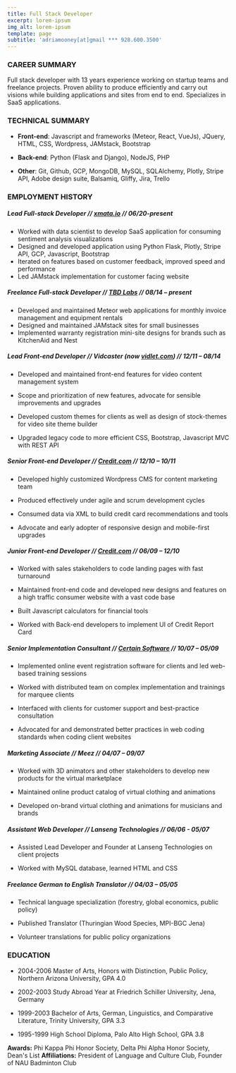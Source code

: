 ```yaml
---
title: Full Stack Developer
excerpt: lorem-ipsum
img_alt: lorem-ipsum
template: page
subtitle: 'adriamooney[at]gmail *** 928.600.3500'
---
```

### CAREER SUMMARY

Full stack developer with 13 years experience working on startup teams and freelance projects.  Proven ability to produce efficiently and carry out visions while building applications and sites from end to end.  Specializes in SaaS applications.

### TECHNICAL SUMMARY

*   **Front-end**: Javascript and frameworks (Meteor, React, VueJs), JQuery, HTML, CSS, Wordpress, JAMstack, Bootstrap

*   **Back-end**: Python (Flask and Django), NodeJS, PHP

*   **Other**: Git, Github, GCP, MongoDB, MySQL, SQLAlchemy, Plotly, Stripe API, Adobe design suite, Balsamiq, Gliffy, Jira, Trello

### EMPLOYMENT HISTORY

##### Lead Full-stack Developer // [xmata.io](https://xmata.io) // *06/20-present*

*   Worked with data scientist to develop SaaS application for consuming sentiment analysis visualizations
*   Designed and developed application using Python Flask, Plotly, Stripe API, GCP, Javascript, Bootstrap
*   Iterated on features based on customer feedback, improved speed and performance
*   Led JAMstack implementation for customer facing website

##### Freelance Full-stack Developer // [TBD Labs](https://tbdlabs.net/) // *08/14 – present*

*   Developed and maintained Meteor web applications for monthly invoice management and equipment rentals
*   Designed and maintained JAMstack sites for small businesses
*   Implemented  warranty registration mini-site designs for brands such as KitchenAid and Nest

##### Lead Front-end Developer // Vidcaster (now [vidlet.com](http://vidlet.com)) // *12/11 – 08/14*

*   Developed and maintained front-end features for video content management system

*   Scope and prioritization of new features, advocate for sensible improvements and upgrades

*   Developed custom themes for clients as well as design of stock-themes for video site theme builder

*   Upgraded legacy code to more efficient CSS, Bootstrap, Javascript MVC with REST API

##### Senior Front-end Developer // [Credit.com](http://www.credit.com) // *12/10 – 10/11*

*   Developed highly customized Wordpress CMS for content marketing team

*   Produced effectively under agile and scrum development cycles

*   Consumed data via XML to build credit card recommendations and tools

*   Advocate and early adopter of responsive design and mobile-first upgrades

##### Junior Front-end Developer // [Credit.com](https://credit.com) // 06/09 – 12/10

*   Worked with sales stakeholders to code landing pages with fast turnaround

*   Maintained front-end code and developed new designs and features on a high traffic consumer website with a vast code base

*   Built Javascript calculators for financial tools

*   Worked with Back-end developers to implement UI of Credit Report Card

##### Senior Implementation Consultant // [Certain Software](http://certainsoftware.com) // 10/07 – 05/09

*   Implemented online event registration software for clients and led web-based training sessions

*   Worked with distributed team on complex implementation and trainings for marquee clients

*   Interfaced with clients for customer support and best-practice consultation

*   Advocated for and demonstrated better practices in web coding standards when coding client websites

##### Marketing Associate // Meez // 04/07 – 09/07

*   Worked with 3D animators and other stakeholders to develop new products for the virtual marketplace

*   Maintained online product catalog of virtual clothing and animations

*   Developed on-brand virtual clothing and animations for musicians and brands

##### Assistant Web Developer // Lanseng Technologies // 06/06 - 05/07

*   Assisted Lead Developer and Founder at Lanseng Technologies on client projects

*   Worked with MySQL database, learned HTML and CSS

##### Freelance German to English Translator // 04/03 – 05/05

*   Technical language specialization (forestry, global economics, public policy)

*   Published Translator (Thuringian Wood Species, MPI-BGC Jena)

*   Volunteer translations for public policy organizations

### EDUCATION

*   2004-2006 Master of Arts, Honors with Distinction, Public Policy, Northern Arizona University, GPA 4.0

*   2002-2003 Study Abroad Year at Friedrich Schiller University, Jena, Germany

*   1999-2003 Bachelor of Arts, German, Linguistics, and Comparative Literature, Trinity University, GPA 3.3

*   1995-1999 High School Diploma, Palo Alto High School, GPA 3.8

**Awards:** Phi Kappa Phi Honor Society, Delta Phi Alpha Honor Society, Dean's List
**Affiliations:** President of Language and Culture Club, Founder of NAU Badminton Club
